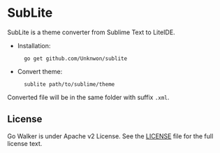 SubLite
=======

SubLite is a theme converter from Sublime Text to LiteIDE.

- Installation:

		go get github.com/Unknwon/sublite

- Convert theme:

		sublite path/to/sublime/theme

Converted file will be in the same folder with suffix `.xml`.
	

## License

Go Walker is under Apache v2 License. See the [LICENSE](LICENSE) file for the full license text.
